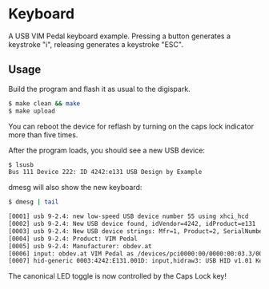 # Keyboard

A USB VIM Pedal keyboard example. Pressing a button generates a keystroke "i", releasing generates a keystroke "ESC".

## Usage

Build the program and flash it as usual to the digispark.

```bash
$ make clean && make
$ make upload
```

You can reboot the device for reflash by turning on the caps lock indicator more than five times.

After the program loads, you should see a new USB device:

```bash
$ lsusb
Bus 111 Device 222: ID 4242:e131 USB Design by Example
```

dmesg will also show the new keyboard:

```bash
$ dmesg | tail

[0001] usb 9-2.4: new low-speed USB device number 55 using xhci_hcd
[0002] usb 9-2.4: New USB device found, idVendor=4242, idProduct=e131
[0003] usb 9-2.4: New USB device strings: Mfr=1, Product=2, SerialNumber=0
[0004] usb 9-2.4: Product: VIM Pedal
[0005] usb 9-2.4: Manufacturer: obdev.at
[0006] input: obdev.at VIM Pedal as /devices/pci0000:00/0000:00:03.3/0000:03:00.0/usb9/9-2/9-2.4/9-2.4:1.0/0003:4242:E131.001D/input/input46
[0007] hid-generic 0003:4242:E131.001D: input,hidraw3: USB HID v1.01 Keyboard [obdev.at VIM Pedal] on usb-0000:03:00.0-2.4/input0

```

The canonical LED toggle is now controlled by the Caps Lock key!
